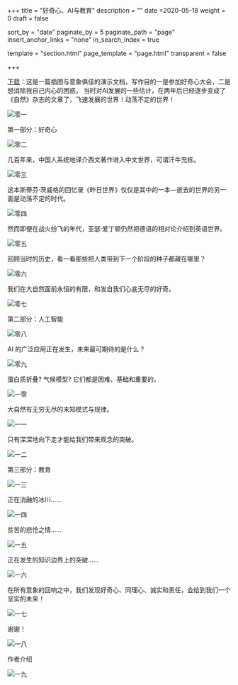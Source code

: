 +++
title = "好奇心、AI与教育"
description = ""
date =2020-05-18
weight = 0
draft = false

sort_by = "date"
paginate_by = 5
paginate_path = "page"
insert_anchor_links = "none"
in_search_index = true

template = "section.html"
page_template = "page.html"
transparent = false

+++

[下载](/technology/curiosity/curiosity.pdf)：这是一篇插图与意象俱佳的演示文档，写作目的一是参加好奇心大会，二是想消除我自己内心的困惑。
当时对AI发展的一些估计，在两年后已经逐步变成了《自然》杂志的文章了，飞速发展的世界！动荡不定的世界！

![零一](curiosity.001.jpeg)

第一部分：好奇心

![零二](curiosity.002.jpeg)

几百年来，中国人系统地译介西文著作进入中文世界，可谓汗牛充栋。

![零三](curiosity.003.jpeg)

这本斯蒂芬·茨威格的回忆录《昨日世界》仅仅是其中的一本—逝去的世界的另一面是动荡不定的时代。

![零四](curiosity.004.jpeg)

然而即便在战火纷飞的年代，亚瑟·爱丁顿仍然把德语的相对论介绍到英语世界。

![零五](curiosity.005.jpeg)

回顾当时的历史，看一看那些把人类带到下一个阶段的种子都藏在哪里？

![零六](curiosity.006.jpeg)

我们在大自然面前永恒的有限，和发自我们心底无尽的好奇。

![零七](curiosity.007.jpeg)

第二部分：人工智能

![零八](curiosity.008.jpeg)

AI 的广泛应用正在发生，未来最可期待的是什么？

![零九](curiosity.009.jpeg)

蛋白质折叠? 气候模型? 它们都是困难、基础和重要的。

![一零](curiosity.010.jpeg)

大自然有无穷无尽的未知模式与规律。

![一一](curiosity.011.jpeg)

只有深深地向下走才能给我们带来观念的突破。

![一二](curiosity.012.jpeg)

第三部分：教育

![一三](curiosity.013.jpeg)

正在消融的冰川……

![一四](curiosity.014.jpeg)

贫苦的悲怆之情……

![一五](curiosity.015.jpeg)

正在发生的知识边界上的突破……

![一六](curiosity.016.jpeg)

在所有意象的回响之中，我们发现好奇心、同理心、诚实和责任，会给到我们一个坚实的未来！

![一七](curiosity.017.jpeg)

谢谢！

![一八](curiosity.018.jpeg)

作者介绍

![一九](curiosity.019.jpeg)



